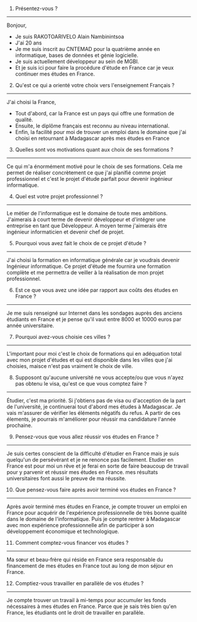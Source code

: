 1. Présentez-vous ?
------------------
Bonjour,
- Je suis RAKOTOARIVELO Alain Nambinintsoa
- J'ai 20 ans
- Je me suis inscrit au CNTEMAD pour la quatrième année en informatique, bases de données et génie logicielle.
- Je suis actuellement développeur au sein de MGBI.
- Et je suis ici pour faire la procédure d'étude en France car je veux continuer mes études en France.

2. Qu'est ce qui a orienté votre choix vers l'enseignement Français ?
------------------------------------------------------------------
J'ai choisi la France, 
- Tout d'abord, car la France est un pays qui offre une formation de qualité.
- Ensuite, le diplôme français est reconnu au niveau international.
- Enfin, la facilité pour moi de trouver un emploi dans le domaine que j'ai choisi en retournant à Madagascar après mes études en France

3. Quelles sont vos motivations quant aux choix de ses formations ?
-------------------------------------------------------------------
Ce qui m'a énormément motivé pour le choix de ses formations. Cela me permet de réaliser concrètement ce que j'ai planifié comme projet professionnel et c'est le projet d'étude parfait pour devenir ingénieur informatique.

4. Quel est votre projet professionnel ?
----------------------------------------
Le métier de l'informatique est le domaine de toute mes ambitions. J'aimerais à court terme de devenir développeur et d'intégrer une entreprise en tant que Développeur. A moyen terme j'aimerais être ingénieur informaticien et devenir chef de projet.


5. Pourquoi vous avez fait le choix de ce projet d'étude ?
----------------------------------------------------------
J'ai choisi la formation en informatique générale car je voudrais devenir Ingénieur informatique. Ce projet d'étude me fournira une formation complète et me permettra de veiller à la réalisation de mon projet professionnel.

6. Est ce que vous avez une idée par rapport aux coûts des études en France ?
---------------------------------------------------------------------
Je me suis renseigné sur Internet dans les sondages auprès des anciens étudiants en France et je pense qu'il vaut entre 8000 et 10000 euros par année universitaire.

7. Pourquoi avez-vous choisie ces villes ?
------------------------------------------
L'important pour moi c'est le choix de formations qui en adéquation total avec mon projet d'études et qui est disponible dans les villes que j'ai choisies, maisce n'est pas vraiment le choix de ville.

8. Supposont qu'aucune université ne vous accepte/ou que vous n'ayez pas obtenu le visa, qu'est ce que vous comptez faire ?
--------------------------------------------------------------------
Étudier, c'est ma priorité. Si j'obtiens pas de visa ou d'acception de la part de l'université, je continuerai tout d'abord mes études à Madagascar. Je vais m'assurer de vérifier les éléments négatifs du refus. A partir de ces élements, je pourrais m'améliorer pour réussir ma candidature l'année prochaine.

9. Pensez-vous que vous allez réussir vos études en France ?
------------------------------------------------------------
Je suis certes conscient de la difficulté d'étudier en France mais je suis quelqu'un de persévérant et je ne renonce pas facilement. Etudier en France est pour moi un rêve et je ferai en sorte de faire beaucoup de travail pour y parvenir et réussir mes études en France.  mes résultats universitaires font aussi le preuve de ma réussite.

10. Que pensez-vous faire après avoir terminé vos études en France ?
--------------------------------------------------------------------
Après avoir terminé mes études en France, je compte trouver un emploi en France pour acquérir de l'expérience professionnelle de très bonne qualité dans le domaine de l'informatique. Puis je compte rentrer à Madagascar avec mon expérience professionnelle afin de participer à son développement économique et technologique.

11. Comment comptez-vous financer vos études ?
----------------------------------------------
Ma sœur et beau-frère qui réside en France sera responsable du financement de mes études en France tout au long de mon séjour en France.

12. Comptiez-vous travailler en parallèle de vos études ?
---------------------------------------------------------
Je compte trouver un travail à mi-temps pour accumuler les fonds nécessaires à mes études en France. Parce que je sais très bien qu'en France, les étudiants ont le droit de travailler en parallèle.
